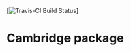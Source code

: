 [![Travis-CI Build Status](https://travis-ci.com/magnusmunch/cambridge.svg?branch=master)]

# Cambridge package
